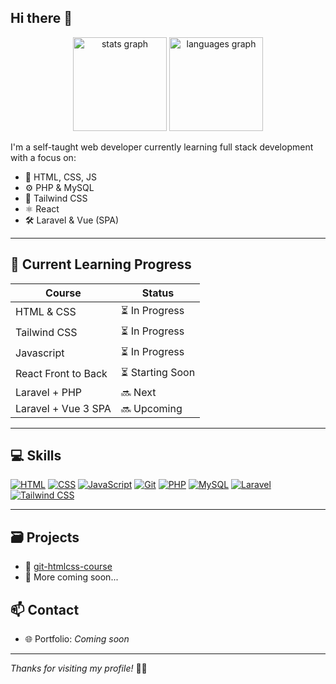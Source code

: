 ## Hi there 👋
<div align="center">
  <img src="https://github-readme-stats.vercel.app/api?username=mjaaaa24&hide_title=true&hide_rank=false&show_icons=true&include_all_commits=true&count_private=true&disable_animations=false&theme=tokyonight&locale=en&hide_border=false&order=1" height="150" alt="stats graph"  />
  <img src="https://github-readme-stats.vercel.app/api/top-langs?username=mjaaaa24&locale=en&hide_title=false&layout=compact&card_width=320&langs_count=5&theme=tokyonight&hide_border=false&order=2" height="150" alt="languages graph"  />
</div>

I'm a self-taught web developer currently learning full stack development with a focus on:

- 📄 HTML, CSS, JS
- ⚙️ PHP & MySQL
- 🎨 Tailwind CSS
- ⚛️ React
- 🛠️ Laravel & Vue (SPA)


---

## 🌱 Current Learning Progress

| Course | Status |
|--------|--------|
| HTML & CSS | ⏳ In Progress |
| Tailwind CSS | ⏳ In Progress |
| Javascript | ⏳ In Progress |
| React Front to Back | ⏳ Starting Soon |
| Laravel + PHP | 🔜 Next |
| Laravel + Vue 3 SPA | 🔜 Upcoming |


---
## 💻 Skills

[![HTML](https://img.shields.io/badge/HTML5-Advanced-lightgray?style=flat&logo=html5&logoColor=E34F26)](https://developer.mozilla.org/en-US/docs/Web/HTML)
[![CSS](https://img.shields.io/badge/CSS3-Intermediate-lightgray?style=flat&logo=css3&logoColor=1572B6)](https://developer.mozilla.org/en-US/docs/Web/CSS)
[![JavaScript](https://img.shields.io/badge/JavaScript-Beginner-lightgray?style=flat&logo=javascript&logoColor=F7DF1E)](https://developer.mozilla.org/en-US/docs/Web/JavaScript)
[![Git](https://img.shields.io/badge/Git-Intermediate-lightgray?style=flat&logo=git&logoColor=F05032)](https://git-scm.com/doc)
[![PHP](https://img.shields.io/badge/PHP-Beginner-lightgray?style=flat&logo=php&logoColor=777BB4)](https://www.php.net/docs.php)
[![MySQL](https://img.shields.io/badge/MySQL-Beginner-lightgray?style=flat&logo=mysql&logoColor=4479A1)](https://dev.mysql.com/doc/)
[![Laravel](https://img.shields.io/badge/Laravel-Beginner-lightgray?style=flat&logo=laravel&logoColor=FB503B)](https://laravel.com/docs)
[![Tailwind CSS](https://img.shields.io/badge/TailwindCSS-Beginner-lightgray?style=flat&logo=tailwind-css&logoColor=38B2AC)](https://tailwindcss.com/docs)

<!-- [![React](https://img.shields.io/badge/React-61DAFB?style=flat&logo=react&logoColor=black)](https://react.dev/learn) -->
<!-- [![Vue.js](https://img.shields.io/badge/Vue.js-4FC08D?style=flat&logo=vue.js&logoColor=white)](https://vuejs.org/guide/introduction.html) -->

---

## 🗃️ Projects

- 🔗 [git-htmlcss-course](https://github.com/mjaaaa24/git-htmlcss-course)
- 🔗 More coming soon...


## 📫 Contact

- 🌐 Portfolio: *Coming soon*

---

_Thanks for visiting my profile!_ 👨‍💻

